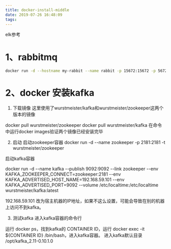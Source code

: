 ```yaml
---
title: docker-install-middle
date: 2019-07-26 16:48:09
tags:
---
```

elk参考
<!-- more -->
# 1、rabbitmq
```bash
docker run -d --hostname my-rabbit --name rabbit -p 15672:15672 -p 5672:5672 -p 25672:25672 -p 61613:61613 -p 1883:1883 rabbitmq:management
```

# 2、docker 安装kafka

1. 下载镜像
这里使用了wurstmeister/kafka和wurstmeister/zookeeper这两个版本的镜像

docker pull wurstmeister/zookeeper
docker pull wurstmeister/kafka
在命令中运行docker images验证两个镜像已经安装完毕

2. 启动
启动zookeeper容器
docker run -d --name zookeeper -p 2181:2181 -t wurstmeister/zookeeper

启动kafka容器

docker run -d --name kafka --publish 9092:9092 --link zookeeper --env KAFKA_ZOOKEEPER_CONNECT=zookeeper:2181 --env KAFKA_ADVERTISED_HOST_NAME=192.168.59.101 --env KAFKA_ADVERTISED_PORT=9092 --volume /etc/localtime:/etc/localtime wurstmeister/kafka:latest

192.168.59.101 改为宿主机器的IP地址，如果不这么设置，可能会导致在别的机器上访问不到kafka。

3. 测试kafka
进入kafka容器的命令行

运行 docker ps，找到kafka的 CONTAINER ID，运行 docker exec -it ${CONTAINER ID} /bin/bash，进入kafka容器。
进入kafka默认目录 /opt/kafka_2.11-0.10.1.0